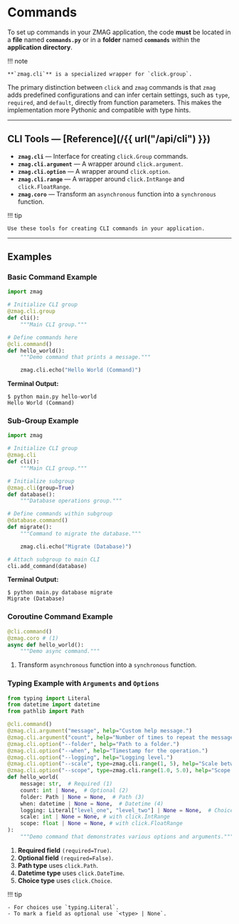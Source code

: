 # Commands

To set up commands in your ZMAG application, the code **must** be located in a **file** named **`commands.py`** or in a **folder** named **`commands`** within the **application directory**.

!!! note

    **`zmag.cli`** is a specialized wrapper for `click.group`.

The primary distinction between `click` and `zmag` commands is that `zmag` adds predefined configurations and can infer certain settings, such as `type`, `required`, and `default`, directly from function parameters. This makes the implementation more Pythonic and compatible with type hints.

---

## CLI Tools — [Reference](/{{ url("/api/cli") }})

- **`zmag.cli`** — Interface for creating `click.Group` commands.
- **`zmag.cli.argument`** — A wrapper around `click.argument`.
- **`zmag.cli.option`** — A wrapper around `click.option`.
- **`zmag.cli.range`** — A wrapper around `click.IntRange` and `click.FloatRange`.
- **`zmag.coro`** — Transform an `asynchronous` function into a `synchronous` function.

!!! tip

    Use these tools for creating CLI commands in your application.

---

## Examples

### Basic Command Example

```python title="commands.py"
import zmag

# Initialize CLI group
@zmag.cli.group
def cli():
    """Main CLI group."""

# Define commands here
@cli.command()
def hello_world():
    """Demo command that prints a message."""

    zmag.cli.echo("Hello World (Command)")
```

**Terminal Output:**

<!-- termynal -->

```
$ python main.py hello-world
Hello World (Command)
```

### Sub-Group Example

```python title="commands.py"
import zmag

# Initialize CLI group
@zmag.cli
def cli():
    """Main CLI group."""

# Initialize subgroup
@zmag.cli(group=True)
def database():
    """Database operations group."""

# Define commands within subgroup
@database.command()
def migrate():
    """Command to migrate the database."""

    zmag.cli.echo("Migrate (Database)")

# Attach subgroup to main CLI
cli.add_command(database)
```

**Terminal Output:**

<!-- termynal -->

```
$ python main.py database migrate
Migrate (Database)
```

### Coroutine Command Example

```python
@cli.command()
@zmag.coro # (1)
async def hello_world():
    """Demo async command."""
```

1. Transform `asynchronous` function into a `synchronous` function.

### Typing Example with `Arguments` and `Options`

```python
from typing import Literal
from datetime import datetime
from pathlib import Path

@cli.command()
@zmag.cli.argument("message", help="Custom help message.")
@zmag.cli.argument("count", help="Number of times to repeat the message.")
@zmag.cli.option("--folder", help="Path to a folder.")
@zmag.cli.option("--when", help="Timestamp for the operation.")
@zmag.cli.option("--logging", help="Logging level.")
@zmag.cli.option("--scale", type=zmag.cli.range(1, 5), help="Scale between 1 and 5.")
@zmag.cli.option("--scope", type=zmag.cli.range(1.0, 5.0), help="Scope between 1.0 and 5.0.")
def hello_world(
    message: str,  # Required (1)
    count: int | None,  # Optional (2)
    folder: Path | None = None,  # Path (3)
    when: datetime | None = None,  # Datetime (4)
    logging: Literal["level_one", "level_two"] | None = None,  # Choice (5)
    scale: int | None = None, # with click.IntRange
    scope: float | None = None, # with click.FloatRange
):
    """Demo command that demonstrates various options and arguments."""
```

1. **Required field** `(required=True)`.
2. **Optional field** `(required=False)`.
3. **Path type** uses `click.Path`.
4. **Datetime type** uses `click.DateTime`.
5. **Choice type** uses `click.Choice`.

!!! tip

    - For choices use `typing.Literal`.
    - To mark a field as optional use `<type> | None`.
